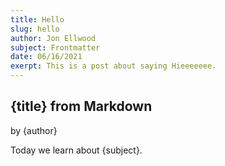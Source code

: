 ```yaml
---
title: Hello
slug: hello
author: Jon Ellwood
subject: Frontmatter
date: 06/16/2021
exerpt: This is a post about saying Hieeeeeee.
---
```


## {title} from Markdown

by {author}

Today we learn about {subject}.
